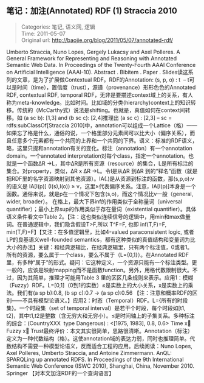 笔记：加注(Annotated) RDF (1) Straccia 2010
---
    
> Categories: 笔记, 语义网, 逻辑  
> Time: 2011-05-07  
> Original url: <http://baojie.org/blog/2011/05/07/annotated-rdf/>
    
Umberto Straccia, Nuno Lopes, Gergely Lukacsy and Axel Polleres. A General Framework for Representing and Reasoning with Annotated Semantic Web Data. In Proceedings of the Twenty-Fourth AAAI Conference on Artificial Intelligence (AAAI-10). Abstract . Bibitem . Paper . Slides读这系列的文章，是为了扩展做Contextual RDF。RDF的Annotation: (s, p, o) : t  – t可以是时间（time），置信度（trust），源谱（provenance）形形色色的Annotated RDF, contextual RDF, temporal RDF，无非是要描述context域上的关系，有人称为meta-knowledge。比如时间。比如域的分类(hierarchy)context上的知识转移。传统的（McCarthy式）说法是shifting。也就是，真值如何在context间转移。如 (a sc b): [1,3] and (b sc c): [2,4]推理出 (a sc c) : [2,3] – sc = rdfs:subClassOf[Straccia 2010]中，annotation可以组成一个Lattice（格）——如果忘了格是什么，通俗的说，一个格里部分元素间可以比大小（偏序关系），而且任意多个元素都有一个共同的上界和一个共同的下界。语义：标准的RDF语义，略，这里只提和annotation有关的变化。标注（annotation）有一个annotation domain。一个annotated interpretation对每个class，指定一个annotation。也就是一个函数ΔR ->L，其中ΔR是所有资源（resource）的集合，L是所有标注的集合。对property，类似，ΔR x ΔR ->L。令I是从ΔR 到ΔR 到的“释名”函数（就是把RDF里的名字资源映射到其他资源）。IA(.)是从资源到标注的函数，那(s,p,o):v 的语义是 IA[I(p)] (I(s),I(o)) ≥ v，这里≥代表偏序关系。注意，IA[I(p)]本身是一个函数。通俗来说，就是p在一个情况下包含(s,o)，而这个情况比v一般（general, wider, broader）。     在格上，最大下界inf的作用类似于全称量词（universal quantifier）；最小上界sup的作用类似于存在量词（existential quantifier）。具体语义条件看文中Table 2。【注：这也类似连续信号的逻辑中，用min和max做量词。在普通逻辑中，我们隐含假设T>F,所以 T^F=F, 也即 inf(T,F)=F, min(T,F)=F】【又注：在多值逻辑里，比如4-valued paraconsistent logic, 或者LP的良基语义well-founded semantics，都有这种类似的真值结构和变量词为比大小的办法】关键：和经典逻辑比，在经典逻辑里，只有两个标注值，0或者1。所有的资源，要么属于一个class，要么不属于（L={0,1}）。在Annotated RDF里，有多种“属于”的形式。疑问：它这种定义，一个资源只能有一个标注类型。更一般的，应该是映射mapping而不是函数function。另外，用格代数限制很大。不过，因为其简单，推理才可能用Table 3 里的区区几条规则来表示。应用1：模糊（Fuzzy）RDF。L=[0,1]（0到1的实数）≤是实数上的大小关系，x是实数上的乘法。我们有(a sp b):0.8, (b sp c):0.7 -> (a sp c):0.56 【注：注意和概率RDF的区别——不具有模型论语义。】应用2：时态（Temporal）RDF。L={所有的时段集}。一个时段集（set of temporal interval）是若干个时段，每个时段如[t1, t2]，其中t1,t2是整数（含无穷大和无穷小）。≤是时间轴上的子集关系。多种标注的综合：(CountryXXX  type Dangerous) : <[1975, 1983], 0.8, 0.6> Time x Fuzzy x Trust最终评价：本文其实很简单，思路很清晰。Annotation（标注）定义为一种代数结构（格）。这使annotation域的表达力弱，同时也推理简单。代数结构不需要一种模型论语义，反而适合工程的应用。后续阅读：Nuno Lopes, Axel Polleres, Umberto Straccia, and Antoine Zimmermann. AnQL: SPARQLing up annotated RDFS. In Proceedings of the 9th International Semantic Web Conference (ISWC 2010), Shanghai, China, November 2010. Springer 【对本文加注RDF的一个查询语言】     
    